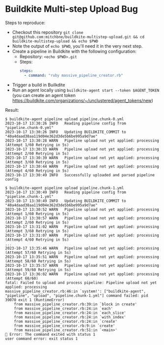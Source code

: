 # Buildkite Multi-step Upload Bug

Steps to reproduce:
- Checkout this repository `git clone git@github.com:mitchbne/buildkite-multistep-upload.git && cd buildkite-multistep-upload && echo $PWD`
- Note the output of `echo $PWD`, you'll need it in the very next step.
- Create a pipeline in Buildkite with the following configuration:
  - Repository: `<echo $PWD>.git`
  - Steps:
    ```yaml
    steps:
      - command: "ruby massive_pipeline_creator.rb"
    ```
- Trigger a build in Builkdite
- Run an agent locally using `buildkite-agent start --token $AGENT_TOKEN` (you can create an agent token https://buildkite.com/organizations/~/unclustered/agent_tokens/new)

Result:
```
$ buildkite-agent pipeline upload pipeline.chunk-0.yml
2023-10-17 13:30:26 INFO   Reading pipeline config from "pipeline.chunk-0.yml"
2023-10-17 13:30:26 INFO   Updating BUILDKITE_COMMIT to "40a4daad38aa119d04e362d3de5b6be995a9d7ae"
2023-10-17 13:30:28 WARN   Pipeline upload not yet applied: processing (Attempt 1/60 Retrying in 5s)
2023-10-17 13:30:33 WARN   Pipeline upload not yet applied: processing (Attempt 2/60 Retrying in 5s)
2023-10-17 13:30:39 WARN   Pipeline upload not yet applied: processing (Attempt 3/60 Retrying in 5s)
2023-10-17 13:30:44 WARN   Pipeline upload not yet applied: processing (Attempt 4/60 Retrying in 5s)
2023-10-17 13:30:49 INFO   Successfully uploaded and parsed pipeline config

$ buildkite-agent pipeline upload pipeline.chunk-1.yml
2023-10-17 13:30:49 INFO   Reading pipeline config from "pipeline.chunk-1.yml"
2023-10-17 13:30:49 INFO   Updating BUILDKITE_COMMIT to "40a4daad38aa119d04e362d3de5b6be995a9d7ae"
2023-10-17 13:30:52 WARN   Pipeline upload not yet applied: processing (Attempt 1/60 Retrying in 5s)
2023-10-17 13:30:57 WARN   Pipeline upload not yet applied: processing (Attempt 2/60 Retrying in 5s)
2023-10-17 13:31:02 WARN   Pipeline upload not yet applied: processing (Attempt 3/60 Retrying in 5s)
2023-10-17 13:31:07 WARN   Pipeline upload not yet applied: processing (Attempt 4/60 Retrying in 5s)
...
2023-10-17 13:35:46 WARN   Pipeline upload not yet applied: processing (Attempt 57/60 Retrying in 5s)
2023-10-17 13:35:51 WARN   Pipeline upload not yet applied: processing (Attempt 58/60 Retrying in 5s)
2023-10-17 13:35:57 WARN   Pipeline upload not yet applied: processing (Attempt 59/60 Retrying in 5s)
2023-10-17 13:36:02 WARN   Pipeline upload not yet applied: processing (Attempt 60/60)
fatal: Failed to upload and process pipeline: Pipeline upload not yet applied: processing
massive_pipeline_creator.rb:46:in `system!': ["buildkite-agent", "pipeline", "upload", "pipeline.chunk-1.yml"] command failed: pid 39070 exit 1 (RuntimeError)
	from massive_pipeline_creator.rb:39:in `block in create'
	from massive_pipeline_creator.rb:24:in `each'
	from massive_pipeline_creator.rb:24:in `each_slice'
	from massive_pipeline_creator.rb:24:in `with_index'
	from massive_pipeline_creator.rb:24:in `create'
	from massive_pipeline_creator.rb:9:in `create'
	from massive_pipeline_creator.rb:51:in `<main>'
🚨 Error: The command exited with status 1
user command error: exit status 1
```
